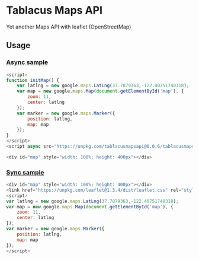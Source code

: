 # Tablacus Maps API

Yet another Maps API with leaflet (OpenStreetMap)

## Usage

### [Async sample](http://tmapapi.netlify.com/async.html)

```js
<script>
function initMap() {
    var latlng = new google.maps.LatLng(37.7879363,-122.40751740318);
    var map = new google.maps.Map(document.getElementById('map'), {
        zoom: 11,
        center: latlng
    });
    var marker = new google.maps.Marker({
        position: latlng,
        map: map
    });
}
</script>
<script async src="https://unpkg.com/tablacusmapsapi@0.0.6/tablacusmapsapi.js?callback=initMap&alias=google"></script>

<div id="map" style="width: 100%; height: 400px"></div>
```

### [Sync sample](http://tmapapi.netlify.com/sync.html)

```js
<div id="map" style="width: 100%; height: 400px"></div>
<link href="https://unpkg.com/leaflet@1.3.4/dist/leaflet.css" rel="stylesheet" /><script src="https://unpkg.com/leaflet@1.3.4/dist/leaflet.js"></script><script src="https://unpkg.com/tablacusmapsapi@0.0.6/tablacusmapsapi.js?alias=google"></script>
<script>
var latlng = new google.maps.LatLng(37.7879363,-122.40751740318);
var map = new google.maps.Map(document.getElementById('map'), {
    zoom: 11,
    center: latlng
});
var marker = new google.maps.Marker({
    position: latlng,
    map: map
});
</script>
```
